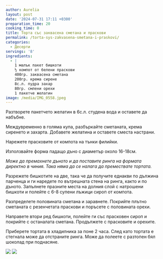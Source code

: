 ```yaml
---
author: Aurelia
layout: post
date: '2024-07-31 17:11 +0300'
preparation_time: 20
cooking_time: 0
title: Торта със заквасена сметана и праскови
permalink: /torta-sys-zakvasena-smetana-i-praskovi/
categories:
  - Десерти
servings: '8'
ingredients:
  - |
    1 малък пакет бишкоти
    ½ компот от белени праскови
    400гр. заквасена сметана
    200гр. крема сирене
    8с.л. пудра захар
    80гр. смлени орехи
    1 пакетче желатин
image: /media/IMG_0558.jpeg
---
```


Разтворете пакетчето желатин в 6с.л. студена вода и оставете да набъбне.

Междувременно в голяма купа, разбъркайте сметаната, крема сиренето и захарта. Добавете желатина и оставете сместа настрани.

Нарежете прасковите от компота на тънки филийки.

Използвайте форма падащо дъно с диаметър около 16-18см. 

_Може да премахнете дъното и да поставите ринга на формата директно в чиния. Така няма да се налага да премествате тортата._

Разрежете бишкотите на две, така че да получите еднакви по дължина парченца и ги наредете по вътрешната стена на ринга, както и по дъното. Запълнете празните места на долния слой с натрошени бишкоти и полейте с 6-8 супени лъжици сироп от компота. 

Разпределете половината сметана и заравнете. Покрийте плътно сметаната с резенчетата праскови и поръсете с половината орехи.

Направете втори ред бишкоти, полейте ги със прасковен сироп и покрийте с останалата сметана. Продължете с прасковите и орехите.

Приберете тортата в хладилника за поне 2 часа. След като тортата е стегнала може да отстраните ринга.
Може да полеете с разтопен бял шоколад при поднасяне.

![]({{site.baseurl}}media/IMG_0561.jpeg)
![]({{site.baseurl}}media/IMG_0556.jpeg)
